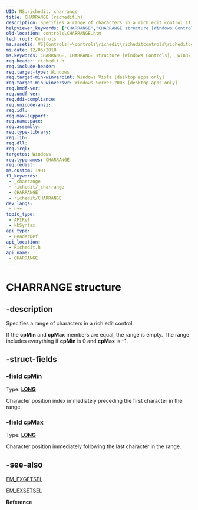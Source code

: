 ```yaml
---
UID: NS:richedit._charrange
title: CHARRANGE (richedit.h)
description: Specifies a range of characters in a rich edit control.If the cpMin and cpMax members are equal, the range is empty. The range includes everything if cpMin is 0 and cpMax is �1.
helpviewer_keywords: ["CHARRANGE","CHARRANGE structure [Windows Controls]","_win32_CHARRANGE_str","_win32_CHARRANGE_str_cpp","controls.CHARRANGE","controls._win32_CHARRANGE_str","richedit/CHARRANGE"]
old-location: controls\CHARRANGE.htm
tech.root: Controls
ms.assetid: VS|Controls|~\controls\richedit\richeditcontrols\richeditcontrolreference\richeditstructures\charrange.htm
ms.date: 12/05/2018
ms.keywords: CHARRANGE, CHARRANGE structure [Windows Controls], _win32_CHARRANGE_str, _win32_CHARRANGE_str_cpp, controls.CHARRANGE, controls._win32_CHARRANGE_str, richedit/CHARRANGE
req.header: richedit.h
req.include-header: 
req.target-type: Windows
req.target-min-winverclnt: Windows Vista [desktop apps only]
req.target-min-winversvr: Windows Server 2003 [desktop apps only]
req.kmdf-ver: 
req.umdf-ver: 
req.ddi-compliance: 
req.unicode-ansi: 
req.idl: 
req.max-support: 
req.namespace: 
req.assembly: 
req.type-library: 
req.lib: 
req.dll: 
req.irql: 
targetos: Windows
req.typenames: CHARRANGE
req.redist: 
ms.custom: 19H1
f1_keywords:
 - _charrange
 - richedit/_charrange
 - CHARRANGE
 - richedit/CHARRANGE
dev_langs:
 - c++
topic_type:
 - APIRef
 - kbSyntax
api_type:
 - HeaderDef
api_location:
 - Richedit.h
api_name:
 - CHARRANGE
---
```


# CHARRANGE structure


## -description

Specifies a range of characters in a rich edit control.

If the <b>cpMin</b> and <b>cpMax</b> members are equal, the range is empty. The range includes everything if <b>cpMin</b> is 0 and <b>cpMax</b> is –1.

## -struct-fields

### -field cpMin

Type: <b><a href="/windows/desktop/WinProg/windows-data-types">LONG</a></b>

Character position index immediately preceding the first character in the range.

### -field cpMax

Type: <b><a href="/windows/desktop/WinProg/windows-data-types">LONG</a></b>

Character position immediately following the last character in the range.

## -see-also

<a href="https://msdn.microsoft.com/60fcf13e-6c45-4f4e-9b54-70f0985122fb">EM_EXGETSEL</a>



<a href="https://msdn.microsoft.com/85a0d1d4-1826-4ac5-b823-de81a051441d">EM_EXSETSEL</a>



<b>Reference</b>